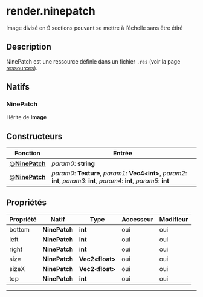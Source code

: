 # render.ninepatch

Image divisé en 9 sections pouvant se mettre à l’échelle sans être étiré
## Description
NinePatch est une ressource définie dans un fichier `.res` (voir la page [ressources](/resources#NinePatch)).

## Natifs
### NinePatch
Hérite de **Image**
## Constructeurs
|Fonction|Entrée|
|-|-|
|[@**NinePatch**](#ctor_0)| *param0*: **string**|
|[@**NinePatch**](#ctor_1)| *param0*: **Texture**,  *param1*: **Vec4\<int>**,  *param2*: **int**,  *param3*: **int**,  *param4*: **int**,  *param5*: **int**|
## Propriétés
|Propriété|Natif|Type|Accesseur|Modifieur|
|-|-|-|-|-|
|bottom|**NinePatch**|**int**|oui|oui|
|left|**NinePatch**|**int**|oui|oui|
|right|**NinePatch**|**int**|oui|oui|
|size|**NinePatch**|**Vec2\<float>**|oui|oui|
|sizeX|**NinePatch**|**Vec2\<float>**|oui|oui|
|top|**NinePatch**|**int**|oui|oui|


***
